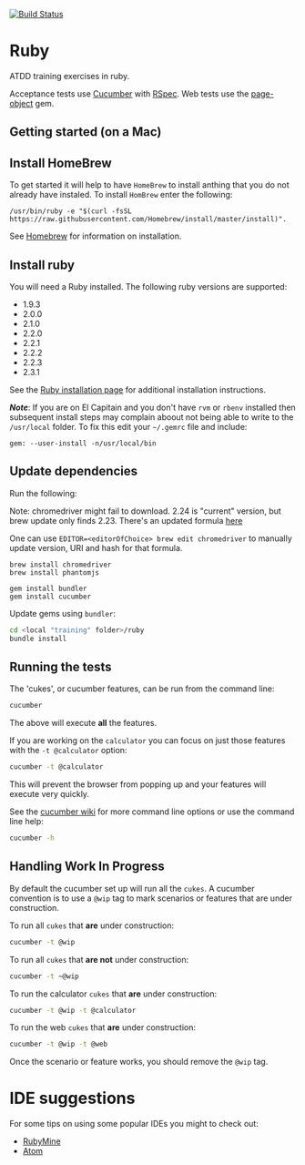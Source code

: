 ﻿[![Build Status](https://travis-ci.org/dwhelan/atdd_training.png?branch=master)](https://travis-ci.org/dwhelan/atdd_training)

# Ruby
ATDD training exercises in ruby.

Acceptance tests use [Cucumber](https://cucumber.io/) with
[RSpec](http://rspec.info/). Web tests use the [page-object](https://github.com/cheezy/page-object) gem.

## Getting started (on a Mac)
## Install HomeBrew
To get started it will help to have `HomeBrew` to install anthing that you do not already have instaled. To install `HomBrew` enter the following:

```
/usr/bin/ruby -e "$(curl -fsSL https://raw.githubusercontent.com/Homebrew/install/master/install)".
```

See [Homebrew](http://brew.sh/) for information on installation.

## Install ruby
You will need a Ruby installed. The following ruby versions are supported:
  - 1.9.3
  - 2.0.0
  - 2.1.0
  - 2.2.0  
  - 2.2.1
  - 2.2.2
  - 2.2.3
  - 2.3.1

See the [Ruby installation page](https://www.ruby-lang.org/en/documentation/installation/) for additional installation instructions.

***Note***: If you are on El Capitain and you don't have `rvm` or `rbenv` installed then subsequent install steps may complain aboout not being able to write to the `/usr/local` folder. To fix this edit your `~/.gemrc` file and include:
```
gem: --user-install -n/usr/local/bin
```
## Update dependencies
Run the following:

Note: chromedriver might fail to download.  2.24 is "current" version, but brew update only finds 2.23. There's an updated formula [here](https://github.com/Homebrew/homebrew-core/blob/303660134f72cffaef94f87abfb6bfeedccc0e1c/Formula/chromedriver.rb)  

One can use `EDITOR=<editorOfChoice> brew edit chromedriver` to manually update version, URI and hash for that formula.  

```
brew install chromedriver 
brew install phantomjs

gem install bundler
gem install cucumber
```

Update gems using `bundler`:

```sh
cd <local "training" folder>/ruby
bundle install
```

## Running the tests
The 'cukes', or cucumber features, can be run from the command line:

```sh
cucumber
```
The above will execute **all** the features.

If you are working on the `calculator` you can focus on
just those features with the `-t @calculator` option:

```sh
cucumber -t @calculator
```

This will prevent the browser from popping up and your features will
execute very quickly.

See the [cucumber wiki](https://github.com/cucumber/cucumber/wiki/Running-Features)
for more command line options or use the command line help:

```sh
cucumber -h
```
## Handling Work In Progress
By default the cucumber set up will run all the `cukes`.
A cucumber convention is to use a `@wip` tag to mark scenarios or features that are under construction.

To run all `cukes` that **are** under construction:
```sh
cucumber -t @wip
```

To run all `cukes` that **are not** under construction:
```sh
cucumber -t ~@wip
```

To run the calculator `cukes` that **are** under construction:
```sh
cucumber -t @wip -t @calculator
```

To run the web `cukes` that **are** under construction:
```sh
cucumber -t @wip -t @web
```

Once the scenario or feature works, you should remove the `@wip` tag.

# IDE suggestions
For some tips on using some popular IDEs you might to check out:
* [RubyMine](RubyMine.md)
* [Atom](Atom.md)
